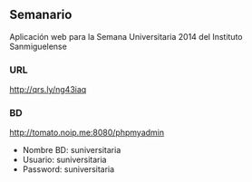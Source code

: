 ## Semanario
Aplicación web para la Semana Universitaria 2014 del Instituto Sanmiguelense

### URL
http://qrs.ly/ng43iaq

### BD
http://tomato.noip.me:8080/phpmyadmin
-  Nombre BD: suniversitaria
-  Usuario: suniversitaria
-  Password: suniversitaria
